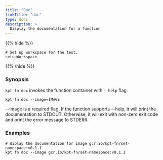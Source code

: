 ```yaml
---
title: "Doc"
linkTitle: "doc"
type: docs
description: >
  Display the documentation for a function
---
```


<!--mdtogo:Short
    Display the documentation for a function
-->

{{% hide %}}

<!-- @makeWorkplace @verifyExamples-->
```
# Set up workspace for the test.
setupWorkspace
```

{{% /hide %}}

### Synopsis

<!--mdtogo:Long-->

`kpt fn doc` invokes the function container with `--help` flag.

```
kpt fn doc --image=IMAGE
```

--image is a required flag. If the function supports --help, it will print the
documentation to STDOUT. Otherwise, it will exit with non-zero exit code and
print the error message to STDERR.

<!--mdtogo-->

### Examples

<!--mdtogo:Examples-->

<!--@verifyExamples-->
```shell
# diplay the documentation for image gcr.io/kpt-fn/set-namespace:v0.1.1
kpt fn doc --image gcr.io/kpt-fn/set-namespace:v0.1.1
```

<!--mdtogo-->
